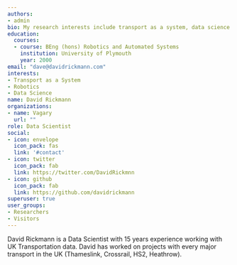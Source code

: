 ```yaml
---
authors:
- admin
bio: My research interests include transport as a system, data science and asteroid mining.
education:
  courses:
  - course: BEng (hons) Robotics and Automated Systems
    institution: University of Plymouth
    year: 2000
email: "dave@davidrickmann.com"
interests:
- Transport as a System
- Robotics
- Data Science
name: David Rickmann
organizations:
- name: Vagary
  url: ""
role: Data Scientist
social:
- icon: envelope
  icon_pack: fas
  link: '#contact'
- icon: twitter
  icon_pack: fab
  link: https://twitter.com/DavidRickmnn
- icon: github
  icon_pack: fab
  link: https://github.com/davidrickmann
superuser: true
user_groups:
- Researchers
- Visitors
---
```


David Rickmann is a Data Scientist with 15 years experience working with UK Transportation data. 
David has worked on projects with every major transport in the UK (Thameslink, Crossrail, HS2, Heathrow).




